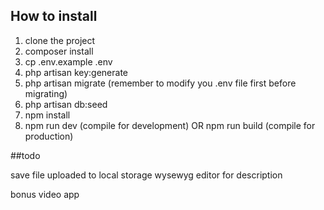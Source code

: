 ## How to install
1. clone the project
2. composer install
3. cp .env.example .env
4. php artisan key:generate
5. php artisan migrate (remember to modify you .env file first before migrating)
6. php artisan db:seed
7. npm install
8. npm run dev (compile for development) OR npm run build (compile for production)


##todo 

save file uploaded to local storage
wysewyg editor for description

bonus video app

